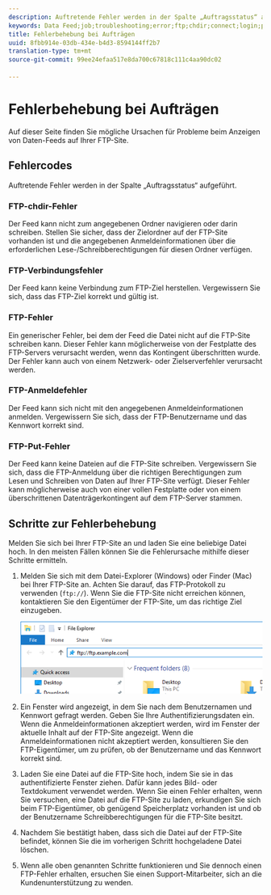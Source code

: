 ```yaml
---
description: Auftretende Fehler werden in der Spalte „Auftragsstatus“ aufgeführt.
keywords: Data Feed;job;troubleshooting;error;ftp;chdir;connect;login;put
title: Fehlerbehebung bei Aufträgen
uuid: 8fbb914e-03db-434e-b4d3-8594144ff2b7
translation-type: tm+mt
source-git-commit: 99ee24efaa517e8da700c67818c111c4aa90dc02

---
```



# Fehlerbehebung bei Aufträgen

Auf dieser Seite finden Sie mögliche Ursachen für Probleme beim Anzeigen von Daten-Feeds auf Ihrer FTP-Site.

## Fehlercodes

Auftretende Fehler werden in der Spalte „Auftragsstatus“ aufgeführt.

### FTP-chdir-Fehler

Der Feed kann nicht zum angegebenen Ordner navigieren oder darin schreiben. Stellen Sie sicher, dass der Zielordner auf der FTP-Site vorhanden ist und die angegebenen Anmeldeinformationen über die erforderlichen Lese-/Schreibberechtigungen für diesen Ordner verfügen.

### FTP-Verbindungsfehler

Der Feed kann keine Verbindung zum FTP-Ziel herstellen. Vergewissern Sie sich, dass das FTP-Ziel korrekt und gültig ist.

### FTP-Fehler

Ein generischer Fehler, bei dem der Feed die Datei nicht auf die FTP-Site schreiben kann. Dieser Fehler kann möglicherweise von der Festplatte des FTP-Servers verursacht werden, wenn das Kontingent überschritten wurde. Der Fehler kann auch von einem Netzwerk- oder Zielserverfehler verursacht werden.

### FTP-Anmeldefehler

Der Feed kann sich nicht mit den angegebenen Anmeldeinformationen anmelden. Vergewissern Sie sich, dass der FTP-Benutzername und das Kennwort korrekt sind.

### FTP-Put-Fehler

Der Feed kann keine Dateien auf die FTP-Site schreiben. Vergewissern Sie sich, dass die FTP-Anmeldung über die richtigen Berechtigungen zum Lesen und Schreiben von Daten auf Ihrer FTP-Site verfügt. Dieser Fehler kann möglicherweise auch von einer vollen Festplatte oder von einem überschrittenen Datenträgerkontingent auf dem FTP-Server stammen.

## Schritte zur Fehlerbehebung

Melden Sie sich bei Ihrer FTP-Site an und laden Sie eine beliebige Datei hoch. In den meisten Fällen können Sie die Fehlerursache mithilfe dieser Schritte ermitteln.

1. Melden Sie sich mit dem Datei-Explorer (Windows) oder Finder (Mac) bei Ihrer FTP-Site an. Achten Sie darauf, das FTP-Protokoll zu verwenden (`ftp://`). Wenn Sie die FTP-Site nicht erreichen können, kontaktieren Sie den Eigentümer der FTP-Site, um das richtige Ziel einzugeben.

   ![Datei-Explorer](assets/file_explorer.png)

2. Ein Fenster wird angezeigt, in dem Sie nach dem Benutzernamen und Kennwort gefragt werden. Geben Sie Ihre Authentifizierungsdaten ein. Wenn die Anmeldeinformationen akzeptiert werden, wird im Fenster der aktuelle Inhalt auf der FTP-Site angezeigt. Wenn die Anmeldeinformationen nicht akzeptiert werden, konsultieren Sie den FTP-Eigentümer, um zu prüfen, ob der Benutzername und das Kennwort korrekt sind.
3. Laden Sie eine Datei auf die FTP-Site hoch, indem Sie sie in das authentifizierte Fenster ziehen. Dafür kann jedes Bild- oder Textdokument verwendet werden. Wenn Sie einen Fehler erhalten, wenn Sie versuchen, eine Datei auf die FTP-Site zu laden, erkundigen Sie sich beim FTP-Eigentümer, ob genügend Speicherplatz vorhanden ist und ob der Benutzername Schreibberechtigungen für die FTP-Site besitzt.
4. Nachdem Sie bestätigt haben, dass sich die Datei auf der FTP-Site befindet, können Sie die im vorherigen Schritt hochgeladene Datei löschen.
5. Wenn alle oben genannten Schritte funktionieren und Sie dennoch einen FTP-Fehler erhalten, ersuchen Sie einen Support-Mitarbeiter, sich an die Kundenunterstützung zu wenden.
